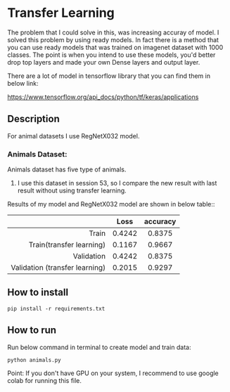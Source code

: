 # Transfer Learning 

The problem that I could solve in this, was increasing accuray of model. I solved this problem by using ready models.
In fact there is a method that you can use ready models that was trained on imagenet dataset with 1000 classes. The point is when you intend to use these models, you'd better drop top layers and made your own Dense layers and output layer.

There are a lot of model in tensorflow library that you can find them in below link:

https://www.tensorflow.org/api_docs/python/tf/keras/applications

## Description

For animal datasets I use RegNetX032 model.

### Animals Dataset:

Animals dataset has five type of animals.

1. I use this dataset in session 53, so I compare the new result with last result without using transfer learning. 

Results of my model and RegNetX032 model are shown in below table::
 
 |           |       Loss     |        accuracy     |
 |---------: | :----------------: |:----------------: |
 |    Train            |       0.4242            |        0.8375          |
 |    Train(transfer learning)       |        0.1167          |        0.9667           |
 |    Validation            |       0.4242            |        0.8375          |
 |    Validation (transfer learning)      |        0.2015          |        0.9297           |


## How to install

```
pip install -r requirements.txt
```

##  How to run


Run below command in terminal to create model and train data:

```
python animals.py
```

Point:   If you don't have GPU on your system, I recommend to use google colab for running this file. 


